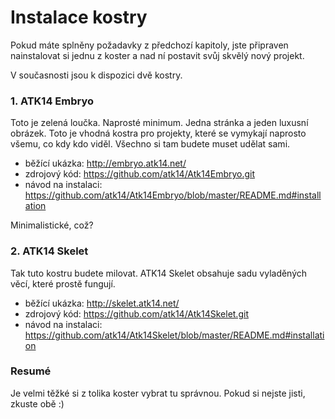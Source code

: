 Instalace kostry
================

Pokud máte splněny požadavky z předchozí kapitoly, jste připraven nainstalovat si jednu z koster a nad ní postavit svůj skvělý nový projekt.

V současnosti jsou k dispozici dvě kostry.

### 1. ATK14 Embryo

Toto je zelená loučka. Naprosté minimum. Jedna stránka a jeden luxusní obrázek. Toto je vhodná kostra pro projekty, které se vymykají naprosto všemu, co kdy kdo viděl. Všechno si tam budete muset udělat sami.

* běžící ukázka: <http://embryo.atk14.net/>
* zdrojový kód: <https://github.com/atk14/Atk14Embryo.git>
* návod na instalaci: <https://github.com/atk14/Atk14Embryo/blob/master/README.md#installation>

Minimalistické, což?

### 2. ATK14 Skelet

Tak tuto kostru budete milovat. ATK14 Skelet obsahuje sadu vyladěných věcí, které prostě fungují.

* běžící ukázka: <http://skelet.atk14.net/>
* zdrojový kód: <https://github.com/atk14/Atk14Skelet.git>
* návod na instalaci: <https://github.com/atk14/Atk14Skelet/blob/master/README.md#installation>

### Resumé

Je velmi těžké si z tolika koster vybrat tu správnou. Pokud si nejste jisti, zkuste obě :)
